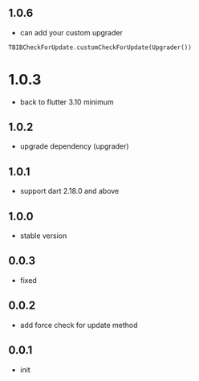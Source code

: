 ## 1.0.6

- can add your custom upgrader

```dart
TBIBCheckForUpdate.customCheckForUpdate(Upgrader())
```

# 1.0.3


- back to flutter 3.10 minimum

## 1.0.2

- upgrade dependency (upgrader)
## 1.0.1

- support dart 2.18.0 and above

## 1.0.0

- stable version

## 0.0.3

- fixed

## 0.0.2

- add force check for update method

## 0.0.1

- init
